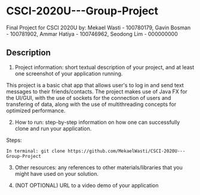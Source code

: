 # CSCI-2020U---Group-Project

Final Project for CSCI 2020U by: Mekael Wasti - 100780179, Gavin Bosman - 100781902, Ammar Hatiya - 100746962, Seodong Lim - 000000000

## Description


1. Project  information:  short  textual  description  of  your  project,  and  at  least  one 
screenshot of your application running. 

This project is a basic chat app that allows user's to log in and send text messages to their friends/contacts.
The project makes use of Java FX for the UI/GUI, with the use of sockets for the connection of users and transfering 
of data, along with the use of multithreading concepts for optimized performance. 




2. How to run: step-by-step  information on how one can successfully clone and run 
your application. 
  
  Steps: 
    
    In terminal: git clone https://github.com/MekaelWasti/CSCI-2020U---Group-Project
    


3. Other  resources:  any  references  to  other  materials/libraries  that  you  might  have 
used on your solution. 


4. (NOT OPTIONAL) URL to a video demo of your application 
